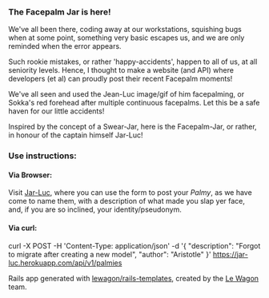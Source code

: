 ### The Facepalm Jar is here!

We've all been there, coding away at our workstations, squishing bugs when at some point, something very basic escapes us, and we are only reminded when the error appears.

Such rookie mistakes, or rather 'happy-accidents', happen to all of us, at all seniority levels. Hence, I thought to make a website (and API) where developers (et al) can proudly post their recent Facepalm moments!

We've all seen and used the Jean-Luc image/gif of him facepalming, or Sokka's red forehead after multiple continuous facepalms. Let this be a safe haven for our little accidents!

Inspired by the concept of a Swear-Jar, here is the Facepalm-Jar, or rather, in honour of the captain himself Jar-Luc!

### Use instructions:

#### Via Browser:
Visit [Jar-Luc](https://jar-luc.herokuapp.com/), where you can use the form to post your *Palmy*, as we have come to name them, with a description of what made you slap yer face, and, if you are so inclined, your identity/pseudonym.

#### Via curl:

  curl -X POST -H 'Content-Type: application/json' -d '{ "description": "Forgot to migrate after creating a new model", "author": "Aristotle" }' https://jar-luc.herokuapp.com/api/v1/palmies


Rails app generated with [lewagon/rails-templates](https://github.com/lewagon/rails-templates), created by the [Le Wagon](https://www.lewagon.com) team.
